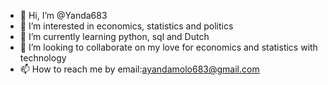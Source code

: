 - 👋 Hi, I’m @Yanda683
- 👀 I’m interested in economics, statistics and politics
- 🌱 I’m currently learning python, sql and Dutch
- 💞️ I’m looking to collaborate on my love for economics and statistics with technology
- 📫 How to reach me by email:ayandamolo683@gmail.com

<!---
Yanda683/Yanda683 is a ✨ special ✨ repository because its `README.md` (this file) appears on your GitHub profile.
You can click the Preview link to take a look at your changes.
--->
